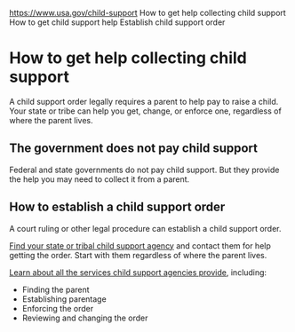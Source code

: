 

https://www.usa.gov/child-support
How to get help collecting child support
How to get child support help
Establish child support order

# How to get help collecting child support

A child support order legally requires a parent to help pay to raise a child. Your state or tribe can help you get, change, or enforce one, regardless of where the parent lives.

## The government does not pay child support

Federal and state governments do not pay child support. But they provide the help you may need to collect it from a parent.

## How to establish a child support order

A court ruling or other legal procedure can establish a child support order.

[Find your state or tribal child support agency](https://www.acf.hhs.gov/css/map/state-and-tribal-child-support-agency-contacts) and contact them for help getting the order. Start with them regardless of where the parent lives.

[Learn about all the services child support agencies provide](https://www.acf.hhs.gov/css/parents/understanding-child-support/how-it-works), including:

* Finding the parent  
* Establishing parentage  
* Enforcing the order  
* Reviewing and changing the order
